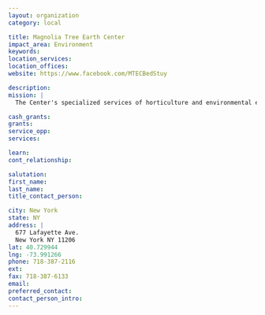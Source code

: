 ```yaml
---
layout: organization
category: local

title: Magnolia Tree Earth Center
impact_area: Environment
keywords: 
location_services: 
location_offices: 
website: https://www.facebook.com/MTECBedStuy

description: 
mission: |
  The Center's specialized services of horticulture and environmental education and advocacy programs speak to our need to demonstrate effects of healthy, attractive and accommodating community settings. Our purpose of existing as the Magnolia Tree Earth Center and others as block associations, social services and religious institutions in the community, can be none other than to work toward the creation of the best community possible. To that end, the following topics are imperative for the Hattie Carthan Garden Way:

cash_grants: 
grants: 
service_opp: 
services: 

learn: 
cont_relationship: 

salutation: 
first_name: 
last_name: 
title_contact_person: 

city: New York
state: NY
address: |
  677 Lafayette Ave.  
  New York NY 11206
lat: 40.729944
lng: -73.991266
phone: 718-387-2116
ext: 
fax: 718-387-6133
email: 
preferred_contact: 
contact_person_intro: 
---
```

